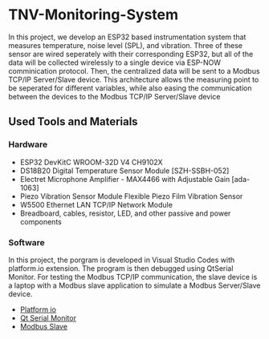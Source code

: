 # TNV-Monitoring-System
In this project, we develop an ESP32 based instrumentation system that measures temperature, noise level (SPL), and vibration. Three of these sensor are wired seperately with their corresponding ESP32, but all of the data will be collected wirelessly to a single device via ESP-NOW comminication protocol. Then, the centralized data will be sent to a Modbus TCP/IP Server/Slave device. This architecture allows the measuring point to be seperated for different variables, while also easing the communication between the devices to the Modbus TCP/IP Server/Slave device

## Used Tools and Materials
### Hardware
- ESP32 DevKitC WROOM-32D V4 CH9102X
- DS18B20 Digital Temperature Sensor Module [SZH-SSBH-052]
- Electret Microphone Amplifier - MAX4466 with Adjustable Gain [ada-1063]
- Piezo Vibration Sensor Module Flexible Piezo Film Vibration Sensor
- W5500 Ethernet LAN TCP/IP Network Module
- Breadboard, cables, resistor, LED, and other passive and power components
### Software
In this project, the porgram is developed in Visual Studio Codes with platform.io extension. The program is then debugged using QtSerial Monitor. For testing the Modbus TCP/IP communication, the slave device is a laptop with a Modbus slave application to simulate a Modbus Server/Slave device.
- [Platform io](https://platformio.org/install)
- [Qt Serial Monitor](https://github.com/mich-w/QtSerialMonitor/)
- [Modbus Slave](https://www.modbustools.com/download.html)
